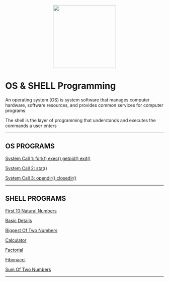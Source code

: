 [<p align="center">
<img src="https://img.icons8.com/color/96/000000/linux--v1.png" height='200'></p>](https://www.google.com/search?q=java&oq=java&aqs=chrome..69i57j69i59l3j69i60j69i65j69i60l2.1810j0j7&sourceid=chrome&ie=UTF-8)

# OS & SHELL Programming
An operating system (OS) is system software that manages computer hardware, software resources, and provides common services for computer programs.

The shell is the layer of programming that understands and executes the commands a user enters

---
## OS PROGRAMS
[System Call 1: fork() exec() getpid() exit()](https://github.com/004Ajay/OperatingSystem/blob/main/SysCallForkExec.c) 

[System Call 2: stat()](https://github.com/004Ajay/OperatingSystem/blob/main/SysCallStat.c)

[System Call 3: opendir() closedir()](https://github.com/004Ajay/OperatingSystem/blob/main/SysCallDir.c)

---
## SHELL PROGRAMS
[First 10 Natural Numbers](https://github.com/004Ajay/OperatingSystem/blob/main/10NatNums.sh) 

[Basic Details](https://github.com/004Ajay/OperatingSystem/blob/main/BasicDetails.sh) 

[Biggest Of Two Numbers](https://github.com/004Ajay/OperatingSystem/blob/main/BiggestOfTwoNums.sh)

[Calculator](https://github.com/004Ajay/OperatingSystem/blob/main/calculator.sh) 

[Factorial](https://github.com/004Ajay/OperatingSystem/blob/main/Factorial.sh) 

[Fibonacci](https://github.com/004Ajay/OperatingSystem/blob/main/Fibonacci.sh) 

[Sum Of Two Numbers](https://github.com/004Ajay/OperatingSystem/blob/main/SumOfTwoNums.sh) 

---